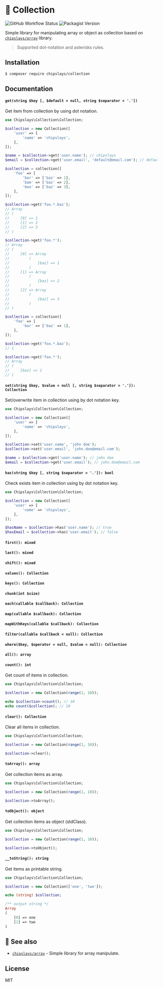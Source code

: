 # 📂 Collection

![GitHub Workflow Status](https://img.shields.io/github/workflow/status/chipslays/collection/Tests)
![Packagist Version](https://img.shields.io/packagist/v/chipslays/collection)

Simple library for manipulating array or object as collection based on [`chipslays/array`](https://github.com/chipslays/array) library.

> Supported dot-notation and asterisks rules.

## Installation

```bash
$ composer require chipslays/collection
```

## Documentation

#### `get(string $key [, $default = null, string $separator = '.'])`

Get item from collection by using dot notation.

```php
use Chipslays\Collection\Collection;

$collection = new Collection([
    'user' => [
        'name' => 'chipslays',
    ],
]);

$name = $collection->get('user.name'); // chipslays
$email = $collection->get('user.email', 'default@email.com'); // default@email.com
```

```php
$collection = collection([
    'foo' => [
        'bar' => ['baz' => 1],
        'bam' => ['baz' => 2],
        'boo' => ['baz' => 3],
    ],
]);

$collection->get('foo.*.baz');
// Array
// (
//     [0] => 1
//     [1] => 2
//     [2] => 3
// )

$collection->get('foo.*');
// Array
// (
//     [0] => Array
//         (
//             [baz] => 1
//         )
//     [1] => Array
//         (
//             [baz] => 2
//         )
//     [2] => Array
//         (
//             [baz] => 3
//         )
// )
```


```php
$collection = collection([
    'foo' => [
        'bar' => ['baz' => 1],
    ],
]);

$collection->get('foo.*.baz');
// 1

$collection->get('foo.*');
// Array
// (
//     [baz] => 1
// )

```

#### `set(string $key, $value = null [, string $separator = '.']): Collection`

Set/overwrite item in collection using by dot notation key.

```php
use Chipslays\Collection\Collection;

$collection = new Collection([
    'user' => [
        'name' => 'chipslays',
    ],
]);

$collection->set('user.name', 'john doe');
$collection->set('user.email', 'john.doe@email.com');

$name = $collection->get('user.name'); // john doe
$email = $collection->get('user.email'); // john.doe@email.com
```

#### `has(string $key [, string $separator = '.']): bool`

Check exists item in collection using by dot notation key.

```php
use Chipslays\Collection\Collection;

$collection = new Collection([
    'user' => [
        'name' => 'chipslays',
    ],
]);

$hasName = $collection->has('user.name'); // true
$hasEmail = $collection->has('user.email'); // false
```
#### `first(): mixed`
#### `last(): mixed`
#### `shift(): mixed`
#### `values(): Collection`
#### `keys(): Collection`
#### `chunk(int $size)`
#### `each(callable $callback): Collection`
#### `map(callable $callback): Collection`
#### `mapWithKeys(callable $callback): Collection`
#### `filter(callable $callback = null): Collection`
#### `where($key, $operator = null, $value = null): Collection`
#### `all(): array`

#### `count(): int`

Get count of items in collection.

```php
use Chipslays\Collection\Collection;

$collection = new Collection(range(1, 10));

echo $collection->count(); // 10
echo count($collection); // 10
```

#### `clear(): Collection`

Clear all items in collection.

```php
use Chipslays\Collection\Collection;

$collection = new Collection(range(1, 10));

$collection->clear();
```

#### `toArray(): array`

Get collection items as array.

```php
use Chipslays\Collection\Collection;

$collection = new Collection(range(1, 10));

$collection->toArray();
```

#### `toObject(): object`

Get collection items as object (stdClass).

```php
use Chipslays\Collection\Collection;

$collection = new Collection(range(1, 10));

$collection->toObject();
```

#### `__toString(): string`

Get items as printable string.

```php
use Chipslays\Collection\Collection;

$collection = new Collection(['one', 'two']);

echo (string) $collection;

/** output string */
Array
(
    [0] => one
    [1] => two
)
```

## 👀 See also

* [`chipslays/array`](https://github.com/chipslays/array) - Simple library for array manipulate.

## License
MIT

